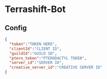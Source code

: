 # Terrashift-Bot

## Config
```json
{
  "token":"TOKEN HERE",
  "clientId":"CLIENT ID",
  "guildId":"GUILD ID",
  "ptero_token":"PTERODACTYL TOKEN",
  "server_id":"SERVER ID",
  "creative_server_id":"CREATIVE SERVER ID"
}
```
